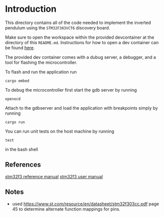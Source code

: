 # Introduction
This directory contains all of the code needed to implement the inverted pendulum using the `STM32F303VCT6` discovery board.

Make sure to open the workspace within the provided devcontainer at the directory of this `README.md`. Instructions for how to open a dev container can be found [here](../README.md).

The provided dev container comes with a dubug server, a debugger, and a tool for flashing the microcontroller.

To flash and run the application run
```
cargo embed
```

To debug the microcontroller first start the gdb server by running 
```
openocd
```

Attach to the gdbserver and load the application with breakpoints simply by running 
```
cargo run
```

You can run unit tests on the host machine by running
```
test
```
in the bash shell

## References
[stm32f3 reference manual](http://www.st.com/resource/en/reference_manual/dm00043574.pdf)
[stm32f3 user manual](http://www.st.com/resource/en/user_manual/dm00063382.pdf)

## Notes
- used <https://www.st.com/resource/en/datasheet/stm32f303cc.pdf> page 45 to determine alternate function mappings for pins.